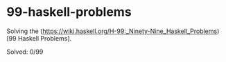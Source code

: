 # 99-haskell-problems

Solving the (https://wiki.haskell.org/H-99:_Ninety-Nine_Haskell_Problems)[99 Haskell Problems].

Solved: 0/99
